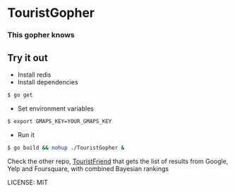 # TouristGopher

### This gopher knows

## Try it out
+ Install redis
+ Install dependencies
```Bash
$ go get
```
+ Set environment variables

```Bash
$ export GMAPS_KEY=YOUR_GMAPS_KEY
```
+ Run it
```Bash
$ go build && nohup ./TouristGopher & 
```

Check the other repo, [TouristFriend](http://github.com/octohedron/TouristFriend) that gets the list of results from Google, Yelp and Foursquare, with combined Bayesian rankings

LICENSE: MIT
